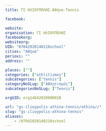 ```yaml
---
title: ΓΣ ΗΛΙΟΥΠΟΛΗΣ-Αθήνα-Tennis

facebook:

website:
organisation: ΓΣ ΗΛΙΟΥΠΟΛΗΣ
facebookorg:
websiteorg:
UID: "07042020140210school"
cities: "Αθήνα"
perioxi: ""
address: ""

places: [""]
categories: ["athlitismos"]
subcategories: ["tennis"]
categoryNoSLug: ["Αθλητισμός"]
subcategoriesNoSLug: ["Tennis"]

orgUID: org14042020000018

url: "gs-ilioypolis-athina-tennis/athina//"
slug: "gs-ilioypolis-athina-tennis"
aliases:
    - /07042020140210school
---
```





